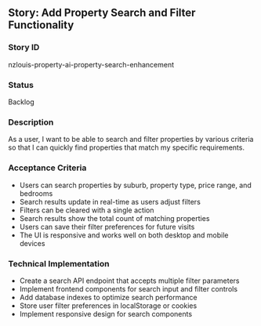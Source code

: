 ## Story: Add Property Search and Filter Functionality

### Story ID
nzlouis-property-ai-property-search-enhancement

### Status

Backlog

### Description
As a user, I want to be able to search and filter properties by various criteria so that I can quickly find properties that match my specific requirements.

### Acceptance Criteria
- Users can search properties by suburb, property type, price range, and bedrooms
- Search results update in real-time as users adjust filters
- Filters can be cleared with a single action
- Search results show the total count of matching properties
- Users can save their filter preferences for future visits
- The UI is responsive and works well on both desktop and mobile devices

### Technical Implementation
- Create a search API endpoint that accepts multiple filter parameters
- Implement frontend components for search input and filter controls
- Add database indexes to optimize search performance
- Store user filter preferences in localStorage or cookies
- Implement responsive design for search components